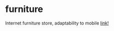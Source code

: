 # furniture
Internet furniture store, adaptability to mobile
[link!](https://sshaprans.github.io/furniture/)

